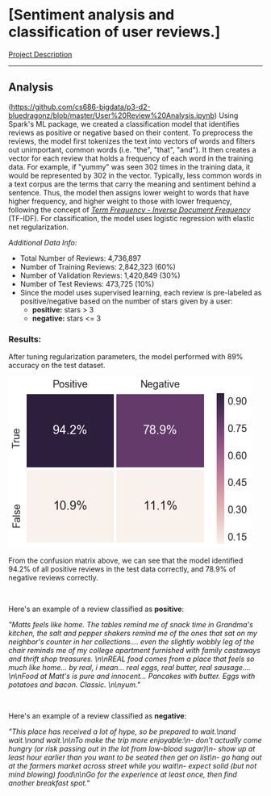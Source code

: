 # [Sentiment analysis and classification of user reviews.]

[Project Description](https://www.cs.usfca.edu/~mmalensek/courses/cs686/projects/project-3.html)

---
## Analysis
(https://github.com/cs686-bigdata/p3-d2-bluedragonz/blob/master/User%20Review%20Analysis.ipynb)
Using Spark's ML package, we created a classification model that identifies reviews as positive or negative based on their content. To preprocess the reviews, the model first tokenizes the text into vectors of words and filters out unimportant, common words (i.e. "the", "that", "and"). It then creates a vector for each review that holds a frequency of each word in the training data. For example, if "yummy" was seen 302 times in the training data, it would be represented by 302 in the vector. Typically, less common words in a text corpus are the terms that carry the meaning and sentiment behind a sentence. Thus, the model then assigns lower weight to words that have higher frequency, and higher weight to those with lower frequency, following the concept of [*Term Frequency - Inverse Document Frequency*](https://en.wikipedia.org/wiki/Tf%E2%80%93idf) (TF-IDF). For classification, the model uses logistic regression with elastic net regularization. 

*Additional Data Info:*
- Total Number of Reviews: 4,736,897
- Number of Training Reviews: 2,842,323 (60%)
- Number of Validation Reviews: 1,420,849 (30%)
- Number of Test Reviews: 473,725 (10%)
- Since the model uses supervised learning, each review is pre-labeled as positive/negative based on the number of stars given by a user: 
    + **positive:** stars > 3
    + **negative:** stars <= 3

### Results: 
After tuning regularization parameters, the model performed with 89% accuracy on the test dataset. 

![confusion_matrix](imgs/sentiment_conf_matrix.png)

From the confusion matrix above, we can see that the model identified 94.2% of all positive reviews in the test data correctly, and 78.9% of negative reviews correctly.

<br>

Here's an example of a review classified as **positive**:

*"Matts feels like home. The tables remind me of snack time in Grandma's kitchen, the salt and pepper shakers remind me of the ones that sat on my neighbor's counter in her collections.... even the slightly wobbly leg of the chair reminds me of my college apartment furnished with family castaways and thrift shop treasures. \n\nREAL food comes from a place that feels so much like home... by real, i mean... real eggs, real butter, real sausage.... \n\nFood at Matt's is pure and innocent... Pancakes with butter. Eggs with potatoes and bacon. Classic. \n\nyum."*

<br>

Here's an example of a review classified as **negative**: 

*"This place has received a lot of hype, so be prepared to wait.\nand wait.\nand wait.\n\nTo make the trip more enjoyable:\n- don't actually come hungry (or risk passing out in the lot from low-blood sugar)\n- show up at least hour earlier than you want to be seated then get on list\n- go hang out  at the farmers market across street while you wait\n- expect solid (but not mind blowing) food\n\nGo for the experience at least once, then find another breakfast spot."*





